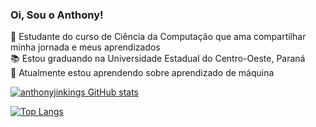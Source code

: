 ### Oi, Sou o Anthony!

👋 Estudante do curso de Ciência da Computação que ama compartilhar minha jornada e meus aprendizados <br/>
📚 Estou graduando na Universidade Estadual do Centro-Oeste, Paraná <br/>
💪 Atualmente estou aprendendo sobre aprendizado de máquina <br/>

[![anthonyjinkings GitHub stats](https://github-readme-stats.vercel.app/api?username=anthonyjinkings)](https://github.com/anuraghazra/github-readme-stats)

[![Top Langs](https://github-readme-stats.vercel.app/api/top-langs/?username=anthonyjinkings)](https://github.com/anuraghazra/github-readme-stats)
